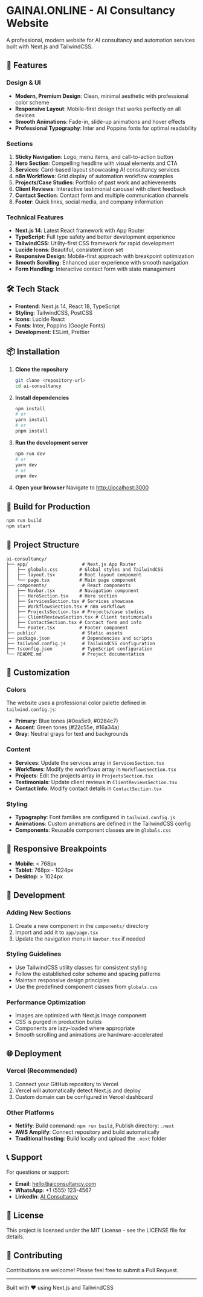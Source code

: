 # GAINAI.ONLINE - AI Consultancy Website

A professional, modern website for AI consultancy and automation services built with Next.js and TailwindCSS.

## 🚀 Features

### Design & UI
- **Modern, Premium Design**: Clean, minimal aesthetic with professional color scheme
- **Responsive Layout**: Mobile-first design that works perfectly on all devices
- **Smooth Animations**: Fade-in, slide-up animations and hover effects
- **Professional Typography**: Inter and Poppins fonts for optimal readability

### Sections
1. **Sticky Navigation**: Logo, menu items, and call-to-action button
2. **Hero Section**: Compelling headline with visual elements and CTA
3. **Services**: Card-based layout showcasing AI consultancy services
4. **n8n Workflows**: Grid display of automation workflow examples
5. **Projects/Case Studies**: Portfolio of past work and achievements
6. **Client Reviews**: Interactive testimonial carousel with client feedback
7. **Contact Section**: Contact form and multiple communication channels
8. **Footer**: Quick links, social media, and company information

### Technical Features
- **Next.js 14**: Latest React framework with App Router
- **TypeScript**: Full type safety and better development experience
- **TailwindCSS**: Utility-first CSS framework for rapid development
- **Lucide Icons**: Beautiful, consistent icon set
- **Responsive Design**: Mobile-first approach with breakpoint optimization
- **Smooth Scrolling**: Enhanced user experience with smooth navigation
- **Form Handling**: Interactive contact form with state management

## 🛠️ Tech Stack

- **Frontend**: Next.js 14, React 18, TypeScript
- **Styling**: TailwindCSS, PostCSS
- **Icons**: Lucide React
- **Fonts**: Inter, Poppins (Google Fonts)
- **Development**: ESLint, Prettier

## 📦 Installation

1. **Clone the repository**
   ```bash
   git clone <repository-url>
   cd ai-consultancy
   ```

2. **Install dependencies**
   ```bash
   npm install
   # or
   yarn install
   # or
   pnpm install
   ```

3. **Run the development server**
   ```bash
   npm run dev
   # or
   yarn dev
   # or
   pnpm dev
   ```

4. **Open your browser**
   Navigate to [http://localhost:3000](http://localhost:3000)

## 🚀 Build for Production

```bash
npm run build
npm start
```

## 📁 Project Structure

```
ai-consultancy/
├── app/                    # Next.js App Router
│   ├── globals.css        # Global styles and TailwindCSS
│   ├── layout.tsx         # Root layout component
│   └── page.tsx           # Main page component
├── components/             # React components
│   ├── Navbar.tsx         # Navigation component
│   ├── HeroSection.tsx    # Hero section
│   ├── ServicesSection.tsx # Services showcase
│   ├── WorkflowsSection.tsx # n8n workflows
│   ├── ProjectsSection.tsx # Projects/case studies
│   ├── ClientReviewsSection.tsx # Client testimonials
│   ├── ContactSection.tsx # Contact form and info
│   └── Footer.tsx         # Footer component
├── public/                 # Static assets
├── package.json            # Dependencies and scripts
├── tailwind.config.js      # TailwindCSS configuration
├── tsconfig.json           # TypeScript configuration
└── README.md               # Project documentation
```

## 🎨 Customization

### Colors
The website uses a professional color palette defined in `tailwind.config.js`:
- **Primary**: Blue tones (#0ea5e9, #0284c7)
- **Accent**: Green tones (#22c55e, #16a34a)
- **Gray**: Neutral grays for text and backgrounds

### Content
- **Services**: Update the services array in `ServicesSection.tsx`
- **Workflows**: Modify the workflows array in `WorkflowsSection.tsx`
- **Projects**: Edit the projects array in `ProjectsSection.tsx`
- **Testimonials**: Update client reviews in `ClientReviewsSection.tsx`
- **Contact Info**: Modify contact details in `ContactSection.tsx`

### Styling
- **Typography**: Font families are configured in `tailwind.config.js`
- **Animations**: Custom animations are defined in the TailwindCSS config
- **Components**: Reusable component classes are in `globals.css`

## 📱 Responsive Breakpoints

- **Mobile**: < 768px
- **Tablet**: 768px - 1024px
- **Desktop**: > 1024px

## 🔧 Development

### Adding New Sections
1. Create a new component in the `components/` directory
2. Import and add it to `app/page.tsx`
3. Update the navigation menu in `Navbar.tsx` if needed

### Styling Guidelines
- Use TailwindCSS utility classes for consistent styling
- Follow the established color scheme and spacing patterns
- Maintain responsive design principles
- Use the predefined component classes from `globals.css`

### Performance Optimization
- Images are optimized with Next.js Image component
- CSS is purged in production builds
- Components are lazy-loaded where appropriate
- Smooth scrolling and animations are hardware-accelerated

## 🌐 Deployment

### Vercel (Recommended)
1. Connect your GitHub repository to Vercel
2. Vercel will automatically detect Next.js and deploy
3. Custom domain can be configured in Vercel dashboard

### Other Platforms
- **Netlify**: Build command: `npm run build`, Publish directory: `.next`
- **AWS Amplify**: Connect repository and build automatically
- **Traditional hosting**: Build locally and upload the `.next` folder

## 📞 Support

For questions or support:
- **Email**: hello@aiconsultancy.com
- **WhatsApp**: +1 (555) 123-4567
- **LinkedIn**: [AI Consultancy](https://linkedin.com/in/aiconsultancy)

## 📄 License

This project is licensed under the MIT License - see the LICENSE file for details.

## 🤝 Contributing

Contributions are welcome! Please feel free to submit a Pull Request.

---

Built with ❤️ using Next.js and TailwindCSS

